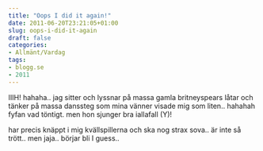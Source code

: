 ```yaml
---
title: "Oops I did it again!"
date: 2011-06-20T23:21:05+01:00
slug: oops-i-did-it-again
draft: false
categories:
- Allmänt/Vardag
tags:
- blogg.se
- 2011
---
```

IIIH! hahaha.. jag sitter och lyssnar på massa gamla britneyspears låtar och tänker på massa danssteg som mina vänner visade mig som liten.. hahahah fyfan vad töntigt. men hon sjunger bra iallafall (Y)!  
  
har precis knäppt i mig kvällspillerna och ska nog strax sova.. är inte så trött.. men jaja.. börjar bli I guess..